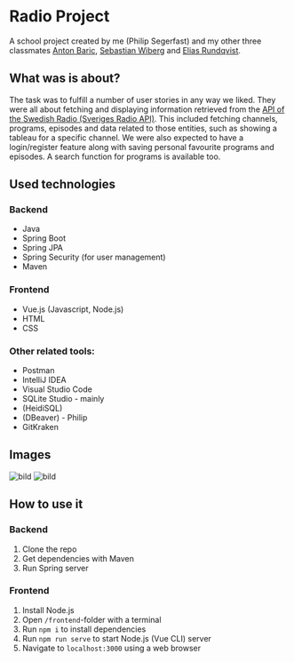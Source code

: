 # Radio Project

A school project created by me (Philip Segerfast) and my other three classmates [Anton Baric](https://github.com/AntonBaric), [Sebastian Wiberg](https://github.com/SebastianTheButler) and [Elias Rundqvist](https://github.com/yungnunogod).

## What was is about?
The task was to fulfill a number of user stories in any way we liked. They were all about fetching and displaying information retrieved from the [API of the Swedish Radio (Sveriges Radio API)](https://sverigesradio.se/api/documentation/v2/index.html). This included fetching channels, programs, episodes and data related to those entities, such as showing a tableau for a specific channel.
We were also expected to have a login/register feature along with saving personal favourite programs and episodes.
A search function for programs is available too. 

## Used technologies
### Backend
* Java
* Spring Boot
* Spring JPA
* Spring Security (for user management)
* Maven

### Frontend
* Vue.js (Javascript, Node.js)
* HTML
* CSS

### Other related tools:
* Postman
* IntelliJ IDEA
* Visual Studio Code
* SQLite Studio - mainly
* (HeidiSQL)
* (DBeaver) - Philip
* GitKraken

## Images
![bild](https://user-images.githubusercontent.com/23383100/115075552-87f6a400-9efb-11eb-9259-2b013404db5f.png)
![bild](https://user-images.githubusercontent.com/23383100/115081528-b4fb8480-9f04-11eb-9917-e2eedf307f19.png)

## How to use it
### Backend
1. Clone the repo
2. Get dependencies with Maven
3. Run Spring server
### Frontend
1. Install Node.js
2. Open `/frontend`-folder with a terminal
3. Run `npm i` to install dependencies
4. Run `npm run serve` to start Node.js (Vue CLI) server
5. Navigate to `localhost:3000` using a web browser

[//]: # (What the project does)
[//]: # (Why the project is useful)
[//]: # (How users can get started with the project)
[//]: # (Where users can get help with your project)
[//]: # (Who maintains and contributes to the project)
